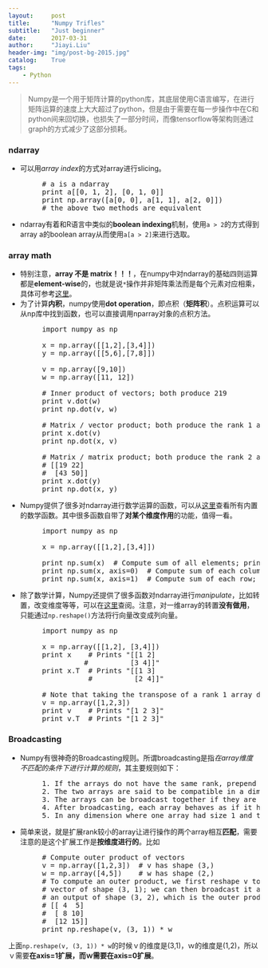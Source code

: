 ```yaml
---
layout:     post
title:      "Numpy Trifles"
subtitle:   "Just beginner"
date:       2017-03-31
author:     "Jiayi.Liu"
header-img: "img/post-bg-2015.jpg"
catalog: 	True
tags:
    - Python
---
```


> Numpy是一个用于矩阵计算的python库，其底层使用C语言编写，在进行矩阵运算的速度上大大超过了python，但是由于需要在每一步操作中在C和python间来回切换，也损失了一部分时间，而像tensorflow等架构则通过graph的方式减少了这部分损耗。

### ndarray
*	可以用*array index*的方式对array进行slicing。
<pre>
		# a is a ndarray
		print a[[0, 1, 2], [0, 1, 0]]
		print np.array([a[0, 0], a[1, 1], a[2, 0]])
		# the above two methods are equivalent
</pre>

*	ndarray有着和R语言中类似的**boolean indexing**机制，使用`a > 2`的方式得到array a的boolean array从而使用`a[a > 2]`来进行选取。

### array math
*	特别注意，**array 不是 matrix！！！**，在numpy中对ndarray的基础四则运算都是**element-wise**的，也就是说`*`操作并非矩阵乘法而是每个元素对应相乘，具体可参考[这里](http://cs231n.github.io/python-numpy-tutorial/#numpy-math)。
*	为了计算**内积**，numpy使用**dot operation**，即点积（**矩阵积**）。点积运算可以从np库中找到函数，也可以直接调用nparray对象的点积方法。
<pre>
		import numpy as np
		
		x = np.array([[1,2],[3,4]])
		y = np.array([[5,6],[7,8]])

		v = np.array([9,10])
		w = np.array([11, 12])

		# Inner product of vectors; both produce 219
		print v.dot(w)
		print np.dot(v, w)

		# Matrix / vector product; both produce the rank 1 array [29 67]
		print x.dot(v)
		print np.dot(x, v)

		# Matrix / matrix product; both produce the rank 2 array
		# [[19 22]
		#  [43 50]]
		print x.dot(y)
		print np.dot(x, y)
</pre>

*	Numpy提供了很多对ndarray进行数学运算的函数，可以从[这里](https://docs.scipy.org/doc/numpy/reference/routines.math.html)查看所有内置的数学函数。其中很多函数自带了**对某个维度作用**的功能，值得一看。
<pre>
		import numpy as np

		x = np.array([[1,2],[3,4]])

		print np.sum(x)  # Compute sum of all elements; prints "10"
		print np.sum(x, axis=0)  # Compute sum of each column; prints "[4 6]"
		print np.sum(x, axis=1)  # Compute sum of each row; prints "[3 7]"
</pre>

*	除了数学计算，Numpy还提供了很多函数对ndarray进行*manipulate*，比如转置，改变维度等等，可以在[这里](https://docs.scipy.org/doc/numpy/reference/routines.array-manipulation.html)查阅。注意，对一维array的转置**没有做用**，只能通过`np.reshape()`方法将行向量改变成列向量。
<pre>
		import numpy as np

		x = np.array([[1,2], [3,4]])
		print x    # Prints "[[1 2]
 		          #          [3 4]]"
		print x.T  # Prints "[[1 3]
    		       #          [2 4]]"

		# Note that taking the transpose of a rank 1 array does nothing:
		v = np.array([1,2,3])
		print v    # Prints "[1 2 3]"
		print v.T  # Prints "[1 2 3]"
</pre>

### Broadcasting
*	Numpy有很神奇的Broadcasting规则。所谓broadcasting是指*在array维度不匹配的条件下进行计算的规则*，其主要规则如下：
<pre>
		1. If the arrays do not have the same rank, prepend the shape of the lower rank array with 1s until both shapes have the same length.
		2. The two arrays are said to be compatible in a dimension if they have the same size in the dimension, or if one of the arrays has size 1 in that dimension.
		3. The arrays can be broadcast together if they are compatible in all dimensions.
		4. After broadcasting, each array behaves as if it had shape equal to the elementwise maximum of shapes of the two input arrays.
		5. In any dimension where one array had size 1 and the other array had size greater than 1, the first array behaves as if it were copied along that dimension
</pre>

*	简单来说，就是扩展rank较小的array让进行操作的两个array相互**匹配**，需要注意的是这个扩展工作是**按维度进行的**。比如
<pre>
		# Compute outer product of vectors
		v = np.array([1,2,3])  # v has shape (3,)
		w = np.array([4,5])    # w has shape (2,)
		# To compute an outer product, we first reshape v to be a column
		# vector of shape (3, 1); we can then broadcast it against w to yield
		# an output of shape (3, 2), which is the outer product of v and w:
		# [[ 4  5]
		#  [ 8 10]
		#  [12 15]]
		print np.reshape(v, (3, 1)) * w
</pre>

上面`np.reshape(v, (3, 1)) * w`的时候ｖ的维度是(3,1)，ｗ的维度是(1,2)，所以ｖ需要**在axis=1扩展，而ｗ需要在axis=0扩展**。